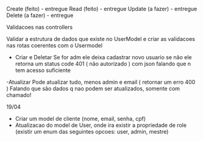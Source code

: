 Create (feito) - entregue
Read (feito) - entregue
Update (a fazer) - entregue
Delete (a fazer) - entregue

Validacoes nas controllers

Validar a estrutura de dados que existe no UserModel e criar as validacoes nas rotas coerentes com o Usermodel

- Criar e Deletar
  Se for adm ele deixa cadastrar novo usuario se não ele retorna um status code 401 ( não autorizado ) com json falando que n tem acesso suficiente

-Atualizar
Pode atualizar tudo, menos admin e email ( retornar um erro 400 ) Falando que são dados q nao podem ser atualizados, somente com chamado!

19/04

- Criar um model de cliente (nome, email, senha, cpf)
- Atualizacao do model de User, onde ira existir a propriedade de role (existir um enum das seguintes opcoes: user, admin, mestre)
